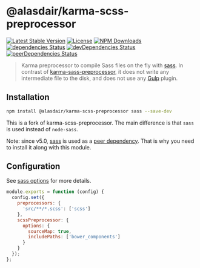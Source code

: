 @alasdair/karma-scss-preprocessor
=======================

[![Latest Stable Version](https://img.shields.io/npm/v/karma-scss-preprocessor.svg)](https://www.npmjs.com/package/@alasdair/karma-scss-preprocessor)
[![License](https://img.shields.io/npm/l/karma-scss-preprocessor.svg)](https://www.npmjs.com/package/@alasdair/karma-scss-preprocessor)
[![NPM Downloads](https://img.shields.io/npm/dm/karma-scss-preprocessor.svg)](https://www.npmjs.com/package/@alasdair/karma-scss-preprocessor)
[![dependencies Status](https://david-dm.org/amercier/karma-scss-preprocessor/status.svg)](https://david-dm.org/alasdairhurst/karma-scss-preprocessor)
[![devDependencies Status](https://david-dm.org/amercier/karma-scss-preprocessor/dev-status.svg)](https://david-dm.org/alasdairhurst/karma-scss-preprocessor?type=dev)
[![peerDependencies Status](https://david-dm.org/amercier/karma-scss-preprocessor/peer-status.svg)](https://david-dm.org/alasdairhurst/karma-scss-preprocessor?type=peer)

> Karma preprocessor to compile Sass files on the fly with [sass](https://www.npmjs.com/package/sass).
> In contrast of [karma-sass-preprocessor](https://www.npmjs.com/package/karma-sass-preprocessor),
> it does not write any intermediate file to the disk, and does not use any
> [Gulp](http://gulpjs.com/) plugin.

Installation
------------

```bash
npm install @alasdair/karma-scss-preprocessor sass --save-dev
```

This is a fork of karma-scss-preprocessor. The main difference is that `sass` is used instead of `node-sass`.

Note: since v5.0, [sass](https://www.npmjs.com/package/sass) is used
as a [peer dependency](https://docs.npmjs.com/files/package.json#peerdependencies).
That is why you need to install it along with this module.

Configuration
-------------

See [sass options](https://www.npmjs.com/package/sass) for more
details.

```js
module.exports = function (config) {
  config.set({
    preprocessors: {
      'src/**/*.scss': ['scss']
    },
    scssPreprocessor: {
      options: {
        sourceMap: true,
        includePaths: ['bower_components']
      }
    }
  });
};
```
